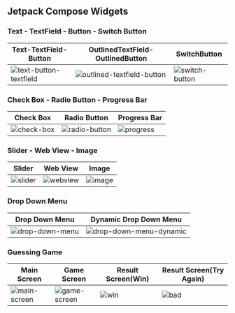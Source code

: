## Jetpack Compose Widgets

### Text - TextField - Button - Switch Button

| Text-TextField-Button          | OutlinedTextField-OutlinedButton     |  SwitchButton    |
| ------------------------- | ------------------------- | ------------------------- |
| ![text-button-textfield](https://github.com/mendess12/JetpackComposeWidgets/assets/76566952/e3d364e9-c7e3-4d4b-a5bc-e13192d90caf) | ![outlined-textfield-button](https://github.com/mendess12/JetpackComposeWidgets/assets/76566952/258061de-0a57-45a6-88a5-8cb483e77b05) | ![switch-button](https://github.com/mendess12/JetpackComposeWidgets/assets/76566952/57dcb54a-adf0-4417-94c6-89d22fa183be) |

### Check Box - Radio Button - Progress Bar

| Check Box          | Radio Button    | Progress Bar   |
| ------------------------- | ------------------------- | ------------------------- |
| ![check-box](https://github.com/mendess12/JetpackComposeWidgets/assets/76566952/fc20fd8f-a5e5-49b3-9e29-dbb46a525ee2) | ![radio-button](https://github.com/mendess12/JetpackComposeWidgets/assets/76566952/da5b6f77-fe46-4c37-bbfb-fb4109656d52) | ![progress](https://github.com/mendess12/JetpackComposeWidgets/assets/76566952/04f27c19-e2ce-490a-9a11-a289ddb45144) |

### Slider - Web View - Image

| Slider         | Web View   | Image    |
| ------------------------- | ------------------------- | ------------------------- |
| ![slider](https://github.com/mendess12/JetpackComposeWidgets/assets/76566952/5cbc213a-689d-4043-ab7f-ba4dfc915d99) |![webview](https://github.com/mendess12/JetpackComposeWidgets/assets/76566952/58f7bda0-9a52-4e8e-8ef2-e95ffbdd2eb5) | ![image](https://github.com/mendess12/JetpackComposeWidgets/assets/76566952/7ecc9edf-1432-476b-a9b8-55d425e53c6d) |

### Drop Down Menu

| Drop Down Menu         | Dynamic Drop Down Menu   |
| ------------------------- | ------------------------- |
| ![drop-down-menu](https://github.com/mendess12/JetpackComposeWidgets/assets/76566952/8cd683e4-29be-4a43-985a-c2161465489a) | ![drop-down-menu-dynamic](https://github.com/mendess12/JetpackComposeWidgets/assets/76566952/69246680-ecad-4d65-b7c8-01ec89597e35) |


### Guessing Game 

| Main Screen       | Game Screen  | Result Screen(Win)  | Result Screen(Try Again)  |
| ------------------------- | ------------------------- | ------------------------- | ------------------------- |
| ![main-screen](https://github.com/mendess12/JetpackComposeWidgets/assets/76566952/f9c1c396-4963-464f-b94e-601b4c1a832c) | ![game-screen](https://github.com/mendess12/JetpackComposeWidgets/assets/76566952/7879697c-4c74-4750-99c1-f69df9ddf5fa) | ![win](https://github.com/mendess12/JetpackComposeWidgets/assets/76566952/fd2f2185-d76f-4d88-8f02-5577c7792ba5) | ![bad](https://github.com/mendess12/JetpackComposeWidgets/assets/76566952/92c215f7-f332-47c8-8b6b-2da480f9ef04) |
